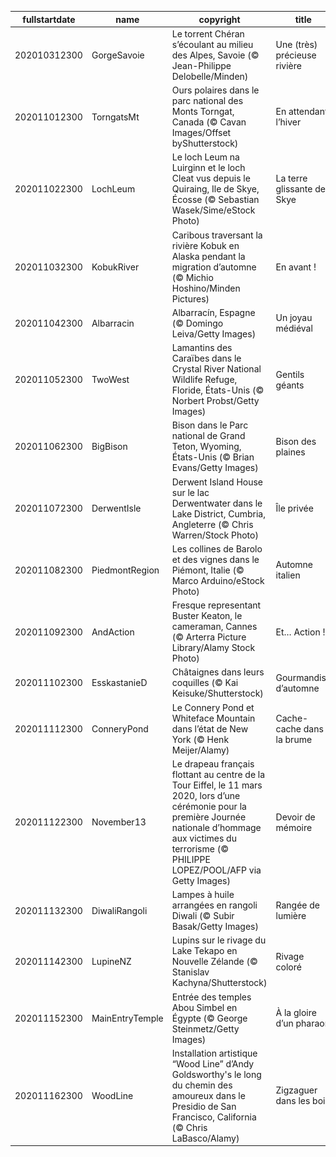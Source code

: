 |fullstartdate|name|copyright|title|image|
|--|--|--|--|--|
202010312300|GorgeSavoie|Le torrent Chéran s’écoulant au milieu des Alpes, Savoie (© Jean-Philippe Delobelle/Minden)|Une (très) précieuse rivière|![](/fr-FR/2020/11/202010312300GorgeSavoie.jpg)|
202011012300|TorngatsMt|Ours polaires dans le parc national des Monts Torngat, Canada (© Cavan Images/Offset byShutterstock)|En attendant l’hiver|![](/fr-FR/2020/11/202011012300TorngatsMt.jpg)|
202011022300|LochLeum|Le loch Leum na Luirginn et le loch Cleat vus depuis le Quiraing, Ile de Skye, Écosse (© Sebastian Wasek/Sime/eStock Photo)|La terre glissante de Skye|![](/fr-FR/2020/11/202011022300LochLeum.jpg)|
202011032300|KobukRiver|Caribous traversant la rivière Kobuk en Alaska pendant la migration d’automne (© Michio Hoshino/Minden Pictures)|En avant !|![](/fr-FR/2020/11/202011032300KobukRiver.jpg)|
202011042300|Albarracin|Albarracín, Espagne (© Domingo Leiva/Getty Images)|Un joyau médiéval|![](/fr-FR/2020/11/202011042300Albarracin.jpg)|
202011052300|TwoWest|Lamantins des Caraïbes dans le Crystal River National Wildlife Refuge, Floride, États-Unis (© Norbert Probst/Getty Images)|Gentils géants|![](/fr-FR/2020/11/202011052300TwoWest.jpg)|
202011062300|BigBison|Bison dans le Parc national de Grand Teton, Wyoming, États-Unis (© Brian Evans/Getty Images)|Bison des plaines|![](/fr-FR/2020/11/202011062300BigBison.jpg)|
202011072300|DerwentIsle|Derwent Island House sur le lac Derwentwater dans le Lake District, Cumbria, Angleterre (© Chris Warren/Stock Photo)|Île privée|![](/fr-FR/2020/11/202011072300DerwentIsle.jpg)|
202011082300|PiedmontRegion|Les collines de Barolo et des vignes dans le Piémont, Italie (© Marco Arduino/eStock Photo)|Automne italien|![](/fr-FR/2020/11/202011082300PiedmontRegion.jpg)|
202011092300|AndAction|Fresque representant Buster Keaton, le cameraman, Cannes (© Arterra Picture Library/Alamy Stock Photo)|Et… Action !|![](/fr-FR/2020/11/202011092300AndAction.jpg)|
202011102300|EsskastanieD|Châtaignes dans leurs coquilles (© Kai Keisuke/Shutterstock)|Gourmandise d’automne|![](/fr-FR/2020/11/202011102300EsskastanieD.jpg)|
202011112300|ConneryPond|Le Connery Pond et Whiteface Mountain dans l’état de New York (© Henk Meijer/Alamy)|Cache-cache dans la brume|![](/fr-FR/2020/11/202011112300ConneryPond.jpg)|
202011122300|November13|Le drapeau français flottant au centre de la Tour Eiffel, le 11 mars 2020, lors d’une cérémonie pour la première Journée nationale d’hommage aux victimes du terrorisme (© PHILIPPE LOPEZ/POOL/AFP via Getty Images)|Devoir de mémoire|![](/fr-FR/2020/11/202011122300November13.jpg)|
202011132300|DiwaliRangoli|Lampes à huile arrangées en rangoli Diwali (© Subir Basak/Getty Images)|Rangée de lumière|![](/fr-FR/2020/11/202011132300DiwaliRangoli.jpg)|
202011142300|LupineNZ|Lupins sur le rivage du Lake Tekapo en Nouvelle Zélande (© Stanislav Kachyna/Shutterstock)|Rivage coloré|![](/fr-FR/2020/11/202011142300LupineNZ.jpg)|
202011152300|MainEntryTemple|Entrée des temples Abou Simbel en Égypte (© George Steinmetz/Getty Images)|À la gloire d’un pharaon|![](/fr-FR/2020/11/202011152300MainEntryTemple.jpg)|
202011162300|WoodLine|Installation artistique “Wood Line” d’Andy Goldsworthy's le long du chemin des amoureux dans le Presidio de San Francisco, California (© Chris LaBasco/Alamy)|Zigzaguer dans les bois|![](/fr-FR/2020/11/202011162300WoodLine.jpg)|
